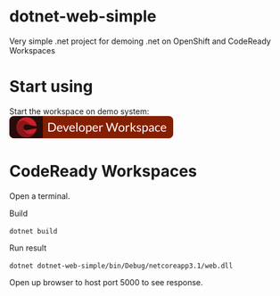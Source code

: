 # dotnet-web-simple

Very simple .net project for demoing .net on OpenShift and CodeReady Workspaces

# Start using

Start the workspace on demo system: [![Contribute](factory-contribute.svg)](https://codeready-codereadyws-operator.apps.ocp4.timofriman.com/factory?url=https://github.com/tfriman/quarkus-reactjs-postit-app)

# CodeReady Workspaces

Open a terminal.

Build

```dotnet build```

Run result

```dotnet dotnet-web-simple/bin/Debug/netcoreapp3.1/web.dll```

Open up browser to host port 5000 to see response.
